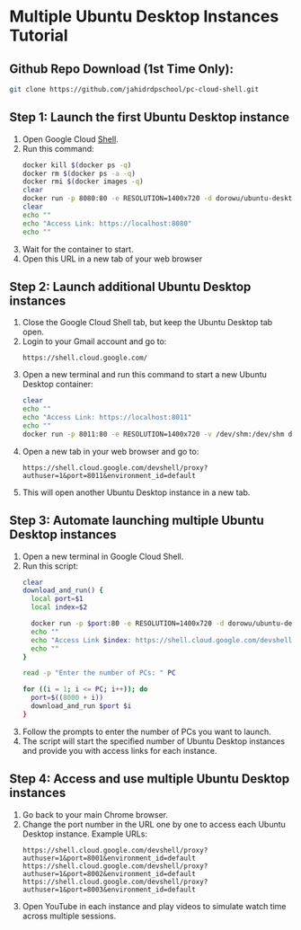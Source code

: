   # Multiple Ubuntu Desktop Instances Tutorial

## Github Repo Download (1st Time Only):

```bash
git clone https://github.com/jahidrdpschool/pc-cloud-shell.git
```

  ## Step 1: Launch the first Ubuntu Desktop instance
  1. Open Google Cloud [Shell](https://shell.cloud.google.com/?hl=en_US&fromcloudshell=true&show=terminal&authuser=1).
  2. Run this command:
      ```bash
      docker kill $(docker ps -q)
      docker rm $(docker ps -a -q)
      docker rmi $(docker images -q)
      clear
      docker run -p 8080:80 -e RESOLUTION=1400x720 -d dorowu/ubuntu-desktop-lxde-vnc
      clear
      echo ""
      echo "Access Link: https://localhost:8080"
      echo ""
      ```
  3. Wait for the container to start.
  4. Open this URL in a new tab of your web browser

  ## Step 2: Launch additional Ubuntu Desktop instances
  1. Close the Google Cloud Shell tab, but keep the Ubuntu Desktop tab open.
  2. Login to your Gmail account and go to:
      ```
      https://shell.cloud.google.com/
      ```
  3. Open a new terminal and run this command to start a new Ubuntu Desktop container:
      ```bash
      clear
      echo ""
      echo "Access Link: https://localhost:8011"
      echo ""
      docker run -p 8011:80 -e RESOLUTION=1400x720 -v /dev/shm:/dev/shm dorowu/ubuntu-desktop-lxde-vnc
      ```
  4. Open a new tab in your web browser and go to:
      ```
      https://shell.cloud.google.com/devshell/proxy?authuser=1&port=8011&environment_id=default
      ```
  5. This will open another Ubuntu Desktop instance in a new tab.

  ## Step 3: Automate launching multiple Ubuntu Desktop instances
  1. Open a new terminal in Google Cloud Shell.
  2. Run this script:
      ```bash
      clear
      download_and_run() {
        local port=$1
        local index=$2

        docker run -p $port:80 -e RESOLUTION=1400x720 -d dorowu/ubuntu-desktop-lxde-vnc > /dev/null 2>&1
        echo ""
        echo "Access Link $index: https://shell.cloud.google.com/devshell/proxy?authuser=1&port=$port&environment_id=default"
        echo ""
      }

      read -p "Enter the number of PCs: " PC

      for ((i = 1; i <= PC; i++)); do
        port=$((8000 + i))
        download_and_run $port $i
      }
      ```
  3. Follow the prompts to enter the number of PCs you want to launch.
  4. The script will start the specified number of Ubuntu Desktop instances and provide you with access links for each instance.

  ## Step 4: Access and use multiple Ubuntu Desktop instances
  1. Go back to your main Chrome browser.
  2. Change the port number in the URL one by one to access each Ubuntu Desktop instance.
     Example URLs:
     ```
     https://shell.cloud.google.com/devshell/proxy?authuser=1&port=8001&environment_id=default
     https://shell.cloud.google.com/devshell/proxy?authuser=1&port=8002&environment_id=default
     https://shell.cloud.google.com/devshell/proxy?authuser=1&port=8003&environment_id=default
     ```
  3. Open YouTube in each instance and play videos to simulate watch time across multiple sessions.

